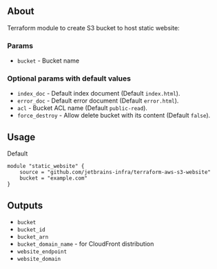 ## About

Terraform module to create S3 bucket to host static website:

### Params

* `bucket` - Bucket name

### Optional params with default values

* `index_doc` - Default index document (Default `index.html`).
* `error_doc` - Default error document (Default `error.html`).
* `acl` - Bucket ACL name (Default `public-read`).
* `force_destroy` - Allow delete bucket with its content (Default `false`).

## Usage

Default 
```
module "static_website" {
    source = "github.com/jetbrains-infra/terraform-aws-s3-website"
    bucket = "example.com"
}
```

## Outputs

* `bucket`
* `bucket_id`
* `bucket_arn`
* `bucket_domain_name` - for CloudFront distribution
* `website_endpoint` 
* `website_domain` 